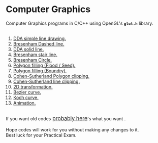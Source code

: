 # Computer Graphics

Computer Graphics programs in C/C++ using OpenGL's **`glut.h`** library.
<br>
<br>

<ol>
<a href="./slip1.cpp"><li>DDA simple line drawing.</li></a>
<a href="./slip2.cpp"><li>Bresenham Dashed line.</li></a>
<a href="./slip3.cpp"><li>DDA solid line.</li></a>
<a href="./slip4.cpp"><li>Bresenham stair line.</li></a>
<a href="./slip5.cpp"><li>Bresenham Circle.</li></a>
<a href="./slip6.cpp"><li>Polygon filling (Flood / Seed).</li></a>
<a href="./slip7.cpp"><li>Polygon filling (Boundry).</li></a>
<a href="./slip8.cpp"><li>Cohen-Sutherland Polygon clipping.</li></a>
<a href="./slip9.cpp"><li>Cohen-Sutherland line clipping.</li></a>
<a href="./slip10.cpp"><li>2D transformation.</li></a>
<a href="./slip11.cpp"><li>Bezier curve.</li></a>
<a href="./slip12.cpp"><li>Koch curve.</li></a>
<a href="./slip13.cpp"><li>Animation.</li></a>
</ol>

<br>
If you want old codes<big>
<a href="https://github.com/sapatevaibhav/CG_Practical" >probably here</a></big>'s what you want .<br><br>
Hope codes will work for you without making any changes to it.
<br>Best luck for your Practical Exam.